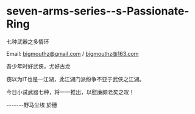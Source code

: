 seven-arms-series--s-Passionate-Ring
====================================

七种武器之多情环

Email: bigmouthz@gmail.com / bigmouthz@163.com

吾少年时好武侠，尤好古龙

窃以为IT也是一江湖，此江湖门派纷争不亚于武侠之江湖。

今日小试武器七种，将一一推出，以慰廉颇老矣之叹！

  
-------野马尘埃  於穗

